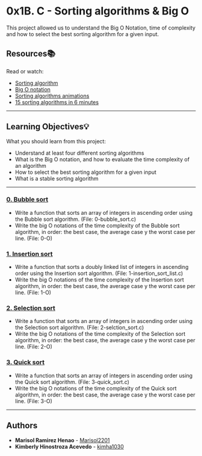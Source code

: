 # 0x1B. C - Sorting algorithms & Big O

This project allowed us to understand the Big O Notation, time of complexity and how to select the best sorting algorithm for a given input.

## Resources:books:
Read or watch:
* [Sorting algorithm](https://intranet.hbtn.io/rltoken/tmzgO7xhCpNgPUxVhLKibw)
* [Big O notation](https://intranet.hbtn.io/rltoken/XrLMaOhUMHfwsFEz15TVow)
* [Sorting algorithms animations](https://intranet.hbtn.io/rltoken/kJ7rgWoqdLnxSnSEoAiFCQ)
* [15 sorting algorithms in 6 minutes](https://intranet.hbtn.io/rltoken/RdvoGNMTJ6Hq34aJ_HmCqA)

---
## Learning Objectives:bulb:
What you should learn from this project:

* Understand at least four different sorting algorithms
* What is the Big O notation, and how to evaluate the time complexity of an algorithm
* How to select the best sorting algorithm for a given input
* What is a stable sorting algorithm

---

### [0. Bubble sort](./0-bubble_sort.c)
* Write a function that sorts an array of integers in ascending order using the Bubble sort algorithm. (File: 0-bubble_sort.c)
* Write the big O notations of the time complexity of the Bubble sort algorithm, in order: the best case, the average case y the worst case per line. (File: 0-O)

### [1. Insertion sort](./1-insertion_sort_list.c)
* Write a function that sorts a doubly linked list of integers in ascending order using the Insertion sort algorithm. (File: 1-insertion_sort_list.c)
* Write the big O notations of the time complexity of the Insertion sort algorithm, in order: the best case, the average case y the worst case per line. (File: 1-O)

### [2. Selection sort ](./2-selection_sort.c)
* Write a function that sorts an array of integers in ascending order using the Selection sort algorithm. (File: 2-selction_sort.c)
* Write the big O notations of the time complexity of the Selection sort algorithm, in order: the best case, the average case y the worst case per line. (File: 2-O)

### [3. Quick sort](./3-quick_sort.c)
* Write a function that sorts an array of integers in ascending order using the Quick sort algorithm. (File: 3-quick_sort.c)
* Write the big O notations of the time complexity of the Quick sort algorithm, in order: the best case, the average case y the worst case per line. (File: 3-O)

---

## Authors
* **Marisol Ramirez Henao** - [Marisol2201](https://github.com/Marisol2201)
* **Kimberly Hinostroza Acevedo** - [kimha1030](https://github.com/kimha1030)